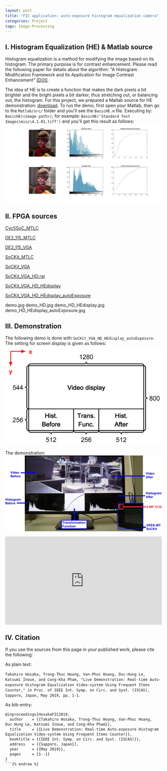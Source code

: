 ```yaml
---
layout: post
title: "FIC application: auto-exposure histogram equalization camera"
categories: Project
tags: Image-Processing
---
```

<style>
  .container {
    position: relative;
    width: 100%;
    height: 0;
    padding-bottom: 56.25%;
  }
  .video {
    position: absolute;
    top: 0;
    left: 0;
    width: 100%;
    height: 100%;
  }
</style>

## I. Histogram Equalization (HE) & Matlab source

Histogram equalization is a method for modifying the image based on its histogram. The primary purpose is for contrast enhancement. Please read the following paper for details about the algorithm: "A Histogram Modification Framework and Its Application for Image Contrast Enhancement" [[DOI]](https://doi.org/10.1109/TIP.2009.2021548).

The idea of HE is to create a function that makes the dark pixels a bit brighter and the bright pixels a bit darker, thus stretching out, or balancing out, the histogram. For this project, we prepared a Matlab source for HE demonstration: [download](/assets/sources/FICVideo/Matlab.rar). To run the demo, first open your Matlab, then go to the ```Matlab/src/``` folder and you'll see the ```BasicHE.m``` file. Executing by: ```BasicHE(<image path>)```; for example: ```BasicHE('Standard Test Images\misc\4.1.01.tiff')``` and you'll get this result as follows:
![](/assets/sources/FICVideo/ex.jpg)

## II. FPGA sources

[Cyc5SoC_MTLC](/assets/sources/FICVideo/Cyc5SoC_Camera_MTLC.rar)

[DE2_115_MTLC](/assets/sources/FICVideo/DE2_115_Camera_MTLC.rar)

[DE2_115_VGA](/assets/sources/FICVideo/DE2_115_Camera_VGA.rar)

[SoCKit_MTLC](/assets/sources/FICVideo/SoCKit_Camera_MTLC.rar)

[SoCKit_VGA](/assets/sources/FICVideo/SoCKit_Camera_VGA.rar)

[SoCKit_VGA_HD.rar](/assets/sources/FICVideo/SoCKit_Camera_VGA_HD.rar)

[SoCKit_VGA_HD_HEdisplay](/assets/sources/FICVideo/SoCKit_Camera_VGA_HD_HEdisplay.rar)

[SoCKit_VGA_HD_HEdisplay_autoExposure](/assets/sources/FICVideo/SoCKit_Camera_VGA_HD_HEdisplay_autoExposure.rar)

demo.jpg
demo_HD.jpg
demo_HD_HEdisplay.jpg
demo_HD_HEdisplay_autoExposure.jpg

## III. Demonstration

The following demo is done with ```SoCKit_VGA_HD_HEdisplay_autoExposure```. The setting for screen display is given as follows:
![](/assets/sources/FICVideo/MonitorDisplay.jpg)

The demonstration:
![](/assets/sources/FICVideo/video.jpg)
<div class="container">
  <iframe src="https://www.youtube.com/embed/vkjfccmxcKw?autoplay=1&loop=1&mute=1" frameborder="0" allowfullscreen class="video"></iframe>
</div>

## IV. Citation

If you use the sources from this page in your published work, please cite the following:

As plain text:

```Takahiro Hosaka, Trong-Thuc Hoang, Van-Phuc Hoang, Duc-Hung Le, Katsumi Inoue, and Cong-Kha Pham, "Live Demonstration: Real-time Auto-exposure Histogram Equalization Video-system Using Frequent Items Counter," in Proc. of IEEE Int. Symp. on Circ. and Syst. (ISCAS), Sapporo, Japan, May 2019, pp. 1-1.```

As bib-entry:
```{% raw %}
@inproceedings{HosakaFIC2019,
  author    = {{Takahiro Hosaka, Trong-Thuc Hoang, Van-Phuc Hoang, Duc-Hung Le, Katsumi Inoue, and Cong-Kha Pham}},
  title     = {{Live Demonstration: Real-time Auto-exposure Histogram Equalization Video-system Using Frequent Items Counter}},
  booktitle = {{IEEE Int. Symp. on Circ. and Syst. (ISCAS)}},
  address   = {{Sapporo, Japan}},
  year      = {{May 2019}},
  pages     = {1--1}
}
```{% endraw %}
